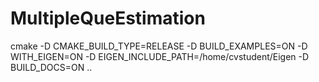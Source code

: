 MultipleQueEstimation
=====================

cmake -D CMAKE_BUILD_TYPE=RELEASE -D BUILD_EXAMPLES=ON -D WITH_EIGEN=ON -D EIGEN_INCLUDE_PATH=/home/cvstudent/Eigen -D BUILD_DOCS=ON ..

